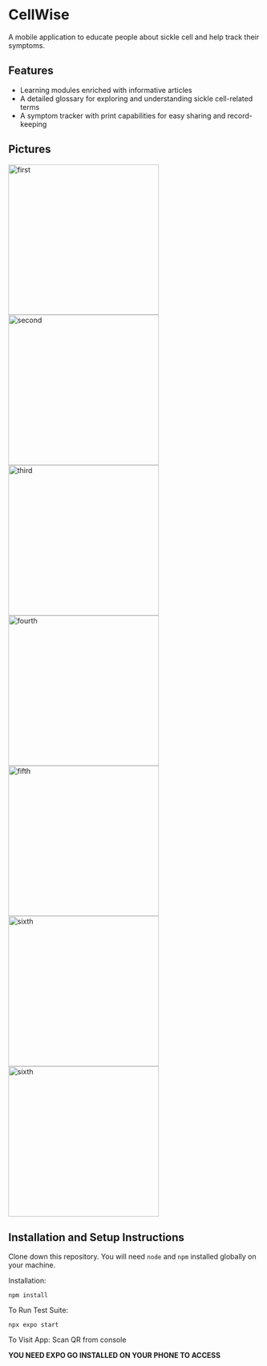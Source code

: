# CellWise
A mobile application to educate people about sickle cell and help track their symptoms.

## Features
- Learning modules enriched with informative articles
- A detailed glossary for exploring and understanding sickle cell-related terms
- A symptom tracker with print capabilities for easy sharing and record-keeping

## Pictures
<img src="https://github.com/user-attachments/assets/5924980e-501f-47aa-95fe-bf20409eee7a" alt="first" width="300"/>
<img src="https://github.com/user-attachments/assets/3ba4f584-76cc-41b7-938b-12d0f5a73c10" alt="second" width="300"/>
<img src="https://github.com/user-attachments/assets/4075085c-1d75-456e-8105-e583c3d44926" alt="third" width="300"/>
<img src="https://github.com/user-attachments/assets/b5aac401-48fd-4af6-a73e-8407733f9867" alt="fourth" width="300"/>
<img src="https://github.com/user-attachments/assets/ef9371a9-5025-4869-b5cb-1141fdfeb08c" alt="fifth" width="300"/>
<img src="https://github.com/user-attachments/assets/658000dc-0763-47b0-adc5-086d0ae25ac4" alt="sixth" width="300"/>
<img src="https://github.com/user-attachments/assets/3a1f0299-ca44-4f19-9829-b1f7022453ff" alt="sixth" width="300"/>

## Installation and Setup Instructions

Clone down this repository. You will need `node` and `npm` installed globally on your machine.  

Installation:

`npm install`  

To Run Test Suite:  

`npx expo start` 

To Visit App: Scan QR from console

**YOU NEED EXPO GO INSTALLED ON YOUR PHONE TO ACCESS**
